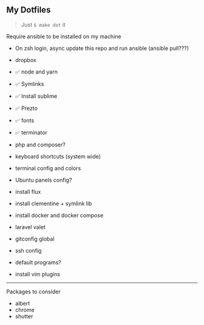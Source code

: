 ## My Dotfiles

> Just `$ make dot` it

Require ansible to be installed on my machine

- On zsh login, async update this repo and run ansible (ansible pull???)
- dropbox

- :white_check_mark: node and yarn
- :white_check_mark: Symlinks
- :white_check_mark: Install sublime
- :white_check_mark: Prezto
- :white_check_mark: fonts
- :white_check_mark: terminator

- php and composer?
- keyboard shortcuts (system wide)
- terminal config and colors
- Ubuntu panels config?
- install flux
- install clementine + symlink lib
- install docker and docker compose
- laravel valet
- gitconfig global
- ssh config
- default programs?
- install vim plugins

---

Packages to consider

- albert
- chrome
- shutter
